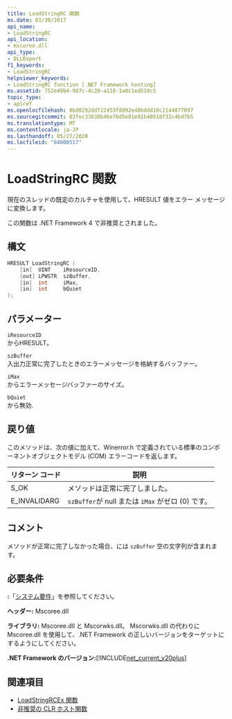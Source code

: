 ```yaml
---
title: LoadStringRC 関数
ms.date: 03/30/2017
api_name:
- LoadStringRC
api_location:
- mscoree.dll
api_type:
- DLLExport
f1_keywords:
- LoadStringRC
helpviewer_keywords:
- LoadStringRC function [.NET Framework hosting]
ms.assetid: 752e49b4-987c-4c28-a118-1a0c1ed510c5
topic_type:
- apiref
ms.openlocfilehash: 8bd0292ddf22453f8892ed8bddd10c2144877097
ms.sourcegitcommit: 03fec33630b46e78d5e81e91b40518f32c4bd7b5
ms.translationtype: MT
ms.contentlocale: ja-JP
ms.lasthandoff: 05/27/2020
ms.locfileid: "84008517"
---
```

# <a name="loadstringrc-function"></a>LoadStringRC 関数
現在のスレッドの既定のカルチャを使用して、HRESULT 値をエラー メッセージに変換します。  
  
 この関数は .NET Framework 4 で非推奨とされました。  
  
## <a name="syntax"></a>構文  
  
```cpp  
HRESULT LoadStringRC (  
    [in]  UINT    iResourceID,
    [out] LPWSTR  szBuffer,
    [in]  int     iMax,
    [in]  int     bQuiet  
);  
```  
  
## <a name="parameters"></a>パラメーター  
 `iResourceID`  
 からHRESULT。  
  
 `szBuffer`  
 入出力正常に完了したときのエラーメッセージを格納するバッファー。  
  
 `iMax`  
 からエラーメッセージバッファーのサイズ。  
  
 `bQuiet`  
 から無効.  
  
## <a name="return-value"></a>戻り値  
 このメソッドは、次の値に加えて、Winerror.h で定義されている標準のコンポーネントオブジェクトモデル (COM) エラーコードを返します。  
  
|リターン コード|説明|  
|-----------------|-----------------|  
|S_OK|メソッドは正常に完了しました。|  
|E_INVALIDARG|`szBuffer`が null または `iMax` がゼロ (0) です。|  
  
## <a name="remarks"></a>コメント  
 メソッドが正常に完了しなかった場合、には `szBuffer` 空の文字列が含まれます。  
  
## <a name="requirements"></a>必要条件  
 **:**「[システム要件](../../get-started/system-requirements.md)」を参照してください。  
  
 **ヘッダー:** Mscoree.dll  
  
 **ライブラリ:** Mscoree.dll と Mscorwks.dll。 Mscorwks.dll の代わりに Mscoree.dll を使用して、.NET Framework の正しいバージョンをターゲットにするようにしてください。  
  
 **.NET Framework のバージョン:**[!INCLUDE[net_current_v20plus](../../../../includes/net-current-v20plus-md.md)]  
  
## <a name="see-also"></a>関連項目

- [LoadStringRCEx 関数](loadstringrcex-function.md)
- [非推奨の CLR ホスト関数](deprecated-clr-hosting-functions.md)
